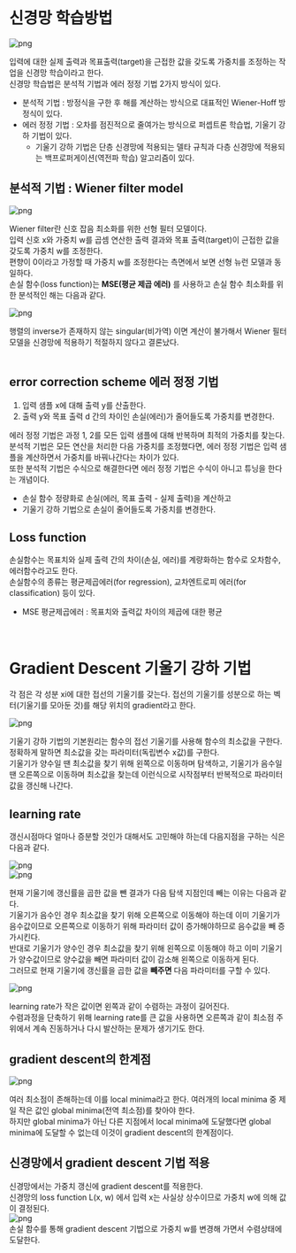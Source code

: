 # 신경망 학습방법

![png](/_img/regression/neural_network.png) <br>

입력에 대한 실제 출력과 목표출력(target)을 근접한 값을 갖도록 가중치를 조정하는 작업을 신경망 학습이라고 한다.<br>
신경망 학습법은 분석적 기법과 에러 정정 기법 2가지 방식이 있다.<br>

- 분석적 기법 : 방정식을 구한 후 해를 계산하는 방식으로 대표적인 Wiener-Hoff 방정식이 있다.
- 에러 정정 기법 : 오차를 점진적으로 줄여가는 방식으로 퍼셉트론 학습법, 기울기 강하 기법이 있다.
  - 기울기 강하 기법은 단층 신경망에 적용되는 델타 규칙과 다층 신경망에 적용되는 백프로퍼게이션(역전파 학습) 알고리즘이 있다.

## 분석적 기법 : Wiener filter model

![png](/_img/regression/wiener_filter_model.png) <br>

Wiener filter란 신호 잡음 최소화를 위한 선형 필터 모델이다.<br>
입력 신호 x와 가중치 w를 곱셈 연산한 출력 결과와 목표 출력(target)이 근접한 값을 갖도록 가중치 w를 조정한다.<br>
편향이 0이라고 가정할 때 가중치 w를 조정한다는 측면에서 보면 선형 뉴런 모델과 동일하다.<br>
손실 함수(loss function)는 **MSE(평균 제곱 에러)** 를 사용하고 손실 함수 최소화를 위한 분석적인 해는 다음과 같다.<br>

![png](/_img/regression/loss_function_w.png) <br>

행렬의 inverse가 존재하지 않는 singular(비가역) 이면 계산이 불가해서 Wiener 필터 모델을 신경망에 적용하기 적절하지 않다고 결론났다.<br><br>

## error correction scheme 에러 정정 기법

1. 입력 샘플 x에 대해 출력 y를 산출한다.
2. 출력 y와 목표 출력 d 간의 차이인 손실(에러)가 줄어들도록 가중치를 변경한다.

에러 정정 기법은 과정 1, 2를 모든 입력 샘플에 대해 반복하며 최적의 가중치를 찾는다.<br>
분석적 기법은 모든 연산을 처리한 다음 가중치를 조정했다면, 에러 정정 기법은 입력 샘플을 계산하면서 가중치를 바꿔나간다는 차이가 있다.<br>
또한 분석적 기법은 수식으로 해결한다면 에러 정정 기법은 수식이 아니고 튜닝을 한다는 개념이다.<br>

- 손실 함수 정량화로 손실(에러, 목표 출력 - 실제 출력)을 계산하고
- 기울기 강하 기법으로 손실이 줄어들도록 가중치를 변경한다.

## Loss function

손실함수는 목표치와 실제 출력 간의 차이(손실, 에러)를 계량화하는 함수로 오차함수, 에러함수라고도 한다.<br>
손실함수의 종류는 평균제곱에러(for regression), 교차엔트로피 에러(for classification) 등이 있다.<br>

- MSE 평균제곱에러 : 목표치와 출력값 차이의 제곱에 대한 평균

<br>

# Gradient Descent 기울기 강하 기법

각 점은 각 성분 xi에 대한 접선의 기울기를 갖는다. 접선의 기울기를 성분으로 하는 벡터(기울기를 모아둔 것)를 해당 위치의 gradient라고 한다.<br>

![png](/_img/regression/gradient1.png) <br>

기울기 강하 기법의 기본원리는 함수의 접선 기울기를 사용해 함수의 최소값을 구한다. 정확하게 말하면 최소값을 갖는 파라미터(독립변수 x값)를 구한다.<br>
기울기가 양수일 땐 최소값을 찾기 위해 왼쪽으로 이동하며 탐색하고, 기울기가 음수일 땐 오른쪽으로 이동하며 최소값을 찾는데 이런식으로 시작점부터 반복적으로 파라미터 값을 갱신해 나간다.<br>

## learning rate

갱신시점마다 얼마나 증분할 것인가 대해서도 고민해야 하는데 다음지점을 구하는 식은 다음과 같다.<br>

![png](/_img/regression/gradient_expression.png) <br>
![png](/_img/regression/gradient2.png) <br>

현재 기울기에 갱신률을 곱한 값을 뺀 결과가 다음 탐색 지점인데 빼는 이유는 다음과 같다.<br>
기울기가 음수인 경우 최소값을 찾기 위해 오른쪽으로 이동해야 하는데 이미 기울기가 음수값이므로 오른쪽으로 이동하기 위해 파라미터 값이 증가해야하므로 음수값을 빼 증가시킨다.<br>
반대로 기울기가 양수인 경우 최소값을 찾기 위해 왼쪽으로 이동해야 하고 이미 기울기가 양수값이므로 양수값을 빼면 파라미터 값이 감소해 왼쪽으로 이동하게 된다.<br>
그러므로 현재 기울기에 갱신률을 곱한 값을 **빼주면** 다음 파라미터를 구할 수 있다.<br>

![png](/_img/regression/learning_rate_diff.png) <br>

learning rate가 작은 값이면 왼쪽과 같이 수렴하는 과정이 길어진다.<br>
수렴과정을 단축하기 위해 learning rate를 큰 값을 사용하면 오른쪽과 같이 최소점 주위에서 계속 진동하거나 다시 발산하는 문제가 생기기도 한다.<br>

## gradient descent의 한계점

![png](/_img/regression/minima_2d.png) <br>

여러 최소점이 존해하는데 이를 local minima라고 한다. 여러개의 local minima 중 제일 작은 값인 global minima(전역 최소점)를 찾아야 한다.<br>
하지만 global minima가 아닌 다른 지점에서 local minima에 도달했다면 global minima에 도달할 수 없는데 이것이 gradient descent의 한계점이다.<br>

## 신경망에서 gradient descent 기법 적용

신경망에서는 가중치 갱신에 gradient descent를 적용한다.<br>
신경망의 loss function L(x, w) 에서 입력 x는 사실상 상수이므로 가중치 w에 의해 값이 결정된다.<br>
![png](/_img/regression/neural_network.png) <br>
손실 함수를 통해 gradient descent 기법으로 가중치 w를 변경해 가면서 수렴상태에 도달한다.<br>








